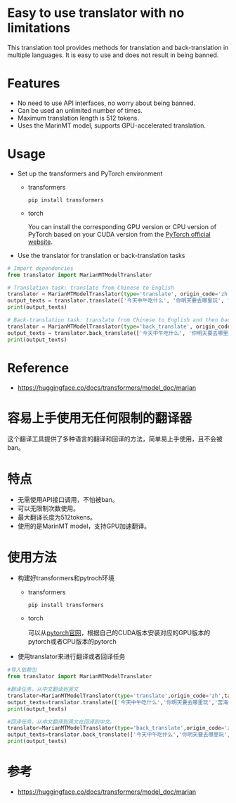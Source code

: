 # Easy to use translator with no limitations
This translation tool provides methods for translation and back-translation in multiple languages. It is easy to use and does not result in being banned.
# Features
- No need to use API interfaces, no worry about being banned.
- Can be used an unlimited number of times.
- Maximum translation length is 512 tokens.
- Uses the MarinMT model, supports GPU-accelerated translation.
# Usage
- Set up the transformers and PyTorch environment
  - transformers
    ```shell
    pip install transformers
    ```
  - torch

    You can install the corresponding GPU version or CPU version of PyTorch based on your CUDA version from the [PyTorch official website](https://pytorch.org/get-started/locally/).

- Use the translator for translation or back-translation tasks

```python
# Import dependencies
from translator import MarianMTModelTranslator

# Translation task: translate from Chinese to English
translator = MarianMTModelTranslator(type='translate', origin_code='zh', target_code='en', device_name='cuda:1', batch_size=20)#device_name='cpu' use cpu device to translate
output_texts = translator.translate(['今天中午吃什么', '你明天要去哪里玩', '苦海无涯回头是岸'])
print(output_texts)

# Back-translation task: translate from Chinese to English and then back to Chinese
translator = MarianMTModelTranslator(type='back_translate', origin_code='zh', target_code='en', device_name='cuda:1', batch_size=20)
output_texts = translator.back_translate(['今天中午吃什么', '你明天要去哪里玩', '苦海无涯回头是岸'])
print(output_texts)
```
# Reference
- https://huggingface.co/docs/transformers/model_doc/marian



# 容易上手使用无任何限制的翻译器
这个翻译工具提供了多种语言的翻译和回译的方法，简单易上手使用，且不会被ban。

# 特点 
- 无需使用API接口调用，不怕被ban。
- 可以无限制次数使用。
- 最大翻译长度为512tokens。
- 使用的是MarinMT model，支持GPU加速翻译。


# 使用方法
- 构建好transformers和pytroch环境
  - transformers
    ```shell
    pip install transformers
    ```
  - torch
  
    可以从[pytorch官网](https://pytorch.org/get-started/locally/)，根据自己的CUDA版本安装对应的GPU版本的pytorch或者CPU版本的pytorch
- 使用translator来进行翻译或者回译任务
```python
#导入依赖包
from translator import MarianMTModelTranslator

#翻译任务，从中文翻译到英文
translator=MarianMTModelTranslator(type='translate',origin_code='zh',target_code='en'，device_name='cuda:1',batch_size=20)#device_name='cpu' 使用cpu推理计算
output_texts=translator.translate(['今天中午吃什么','你明天要去哪里玩','苦海无涯回头是岸'])
print(output_texts)

#回译任务，从中文翻译到英文在回译到中文。
translator=MarianMTModelTranslator(type='back_translate',origin_code='zh',target_code='en',device_name='cuda:1',batch_size=20)
output_texts=translator.back_translate(['今天中午吃什么','你明天要去哪里玩','苦海无涯回头是岸'])
print(output_texts)

```
# 参考
- https://huggingface.co/docs/transformers/model_doc/marian



